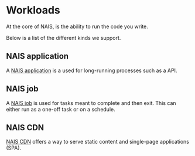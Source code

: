 # Workloads

At the core of NAIS, is the ability to run the code you write. 

Below is a list of the different kinds we support.

## NAIS application
A [NAIS application](../reference/application-example.md) is a used for long-running processes such as a API.

## NAIS job
A [NAIS job](../reference/job-example.md) is used for tasks meant to complete and then exit. This can either run as a one-off task or on a schedule.

## NAIS CDN
[NAIS CDN](../reference/frontend-example.md) offers a way to serve static content and single-page applications (SPA).

